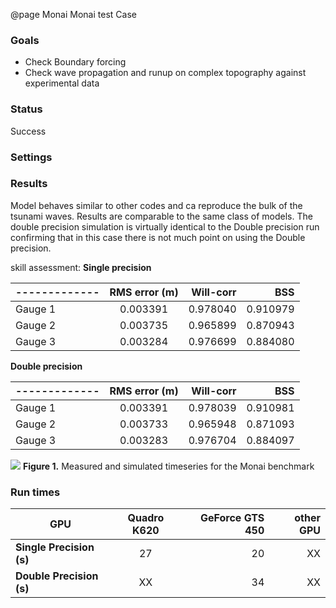 @page Monai Monai test Case

### Goals
* Check Boundary forcing
* Check wave propagation and runup on complex topography against experimental data

### Status
Success
### Settings

### Results
Model behaves similar to other codes and ca reproduce the bulk of the tsunami waves. Results are comparable to the same class of models. The double precision simulation is virtually identical to the Double precision run confirming that in this case there is not much point on using the Double precision.

skill assessment:
**Single precision**

| ------------- | RMS error (m) | Will-corr | BSS | 
| ------------- |:-------------:|  --------:| -----:|
| Gauge 1 | 0.003391 | 0.978040 | 0.910979 |
| Gauge 2 | 0.003735 | 0.965899 | 0.870943 |
| Gauge 3 | 0.003284 | 0.976699 | 0.884080 |

**Double precision**

| ------------- | RMS error (m) | Will-corr | BSS | 
| ------------- |:-------------:|  --------:| -----:|
| Gauge 1 | 0.003391 | 0.978039 | 0.910981 |
| Gauge 2 | 0.003733 | 0.965948 | 0.871093 |
| Gauge 3 | 0.003283 | 0.976704 | 0.884097 |


![](https://github.com/CyprienBosserelle/Basil_Cart_StV/blob/master/Examples/Monai/Results/newbathy3_Gauges.png)
**Figure 1.** Measured and simulated timeseries for the Monai benchmark


### Run times
| GPU | Quadro K620 | GeForce GTS 450 |other GPU |
| ------------- |:-------------:| -----:| -----:|
| **Single Precision (s)** | 27 | 20 | XX |
| **Double Precision (s)** | XX | 34 | XX |
